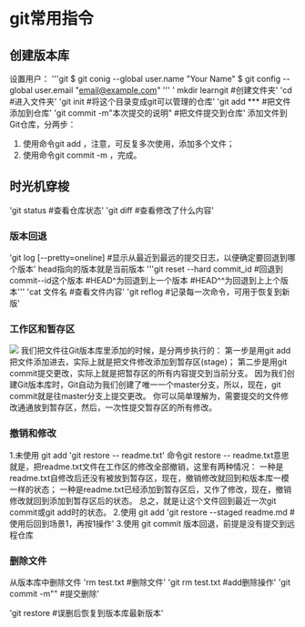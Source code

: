 # git常用指令
## 创建版本库
设置用户：
'''git
$ git conig --global user.name "Your Name"
$ git config --global user.email "email@example.com"
'''
' mkdir learngit #创建文件夹'
'cd #进入文件夹'
'git init                      #将这个目录变成git可以管理的仓库'
'git add ***                   #把文件添加到仓库'
'git commit -m"本次提交的说明"  #把文件提交到仓库'
添加文件到Git仓库，分两步：
1. 使用命令git add <file>，注意，可反复多次使用，添加多个文件；
2. 使用命令git commit -m <message>，完成。

## 时光机穿梭
'git status  #查看仓库状态'
'git diff    #查看修改了什么内容'
### 版本回退
'git log [--pretty=oneline]  #显示从最近到最远的提交日志，以便确定要回退到哪个版本'
head指向的版本就是当前版本
'''git reset --hard commit_id  #回退到commit--id这个版本
#HEAD^为回退到上一个版本
#HEAD^^为回退到上上个版本'''
'cat 文件名  #查看文件内容'
'git reflog #记录每一次命令，可用于恢复到新版'
### 工作区和暂存区
![](D:\git\0.jfif)
我们把文件往Git版本库里添加的时候，是分两步执行的：
第一步是用git add把文件添加进去，实际上就是把文件修改添加到暂存区(stage)；
第二步是用git commit提交更改，实际上就是把暂存区的所有内容提交到当前分支。
因为我们创建Git版本库时，Git自动为我们创建了唯一一个master分支，所以，现在，git commit就是往master分支上提交更改。
你可以简单理解为，需要提交的文件修改通通放到暂存区，然后，一次性提交暂存区的所有修改。
### 撤销和修改
1.未使用 git add
'git restore -- readme.txt'
命令git restore -- readme.txt意思就是，把readme.txt文件在工作区的修改全部撤销，这里有两种情况：
一种是readme.txt自修改后还没有被放到暂存区，现在，撤销修改就回到和版本库一模一样的状态；
一种是readme.txt已经添加到暂存区后，又作了修改，现在，撤销修改就回到添加到暂存区后的状态。
总之，就是让这个文件回到最近一次git commit或git add时的状态。
2.使用 git add
'git restore --staged readme.md #使用后回到场景1，再按1操作'
3.使用 git commit
版本回退，前提是没有提交到远程仓库
### 删除文件
从版本库中删除文件
'rm test.txt      #删除文件'
'git rm test.txt  #add删除操作'
'git commit -m""  #提交删除'

'git restore <file> #误删后恢复到版本库最新版本'
